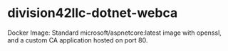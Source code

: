 # division42llc-dotnet-webca
Docker Image: Standard microsoft/aspnetcore:latest image with openssl, and a custom CA application hosted on port 80.
